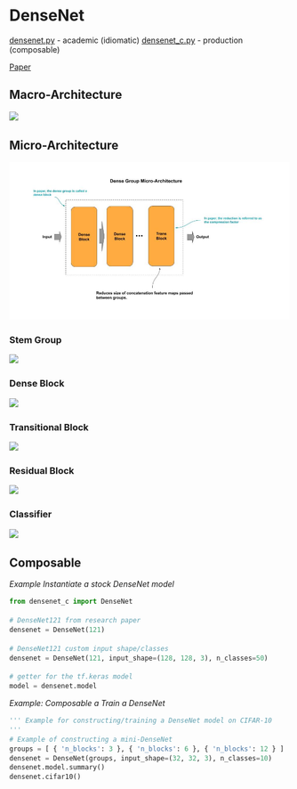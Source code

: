 
# DenseNet

[densenet.py](densenet.py) - academic (idiomatic)
[densenet_c.py](densenet_c.py) - production (composable)


[Paper](https://arxiv.org/pdf/1608.06993.pdf)

## Macro-Architecture

<img src='macro.jpg'>

## Micro-Architecture

<img src='micro.jpg'>

### Stem Group

<img src="stem.jpg">

### Dense Block

<img src="dense-block.jpg">

### Transitional Block

<img src="trans-block.jpg">

### Residual Block

<img src="residual-block.jpg">

### Classifier

<img src="classifier.jpg">

## Composable

*Example Instantiate a stock DenseNet model*

```python
from densenet_c import DenseNet

# DenseNet121 from research paper
densenet = DenseNet(121)

# DenseNet121 custom input shape/classes
densenet = DenseNet(121, input_shape=(128, 128, 3), n_classes=50)

# getter for the tf.keras model
model = densenet.model
```

*Example: Composable a Train a DenseNet*

```python
''' Example for constructing/training a DenseNet model on CIFAR-10
'''
# Example of constructing a mini-DenseNet
groups = [ { 'n_blocks': 3 }, { 'n_blocks': 6 }, { 'n_blocks': 12 } ]
densenet = DenseNet(groups, input_shape=(32, 32, 3), n_classes=10)
densenet.model.summary()
densenet.cifar10()
```
